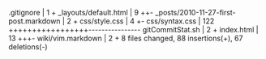  .gitignore                            |    1 +
 _layouts/default.html                 |    9 ++-
 _posts/2010-11-27-first-post.markdown |    2 +
 css/style.css                         |    4 +-
 css/syntax.css                        |  122 +++++++++++++++++----------------
 gitCommitStat.sh                      |    2 +
 index.html                            |   13 +++-
 wiki/vim.markdown                     |    2 +
 8 files changed, 88 insertions(+), 67 deletions(-)

